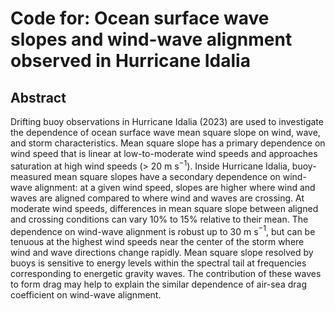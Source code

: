 # Code for: Ocean surface wave slopes and wind-wave alignment observed in Hurricane Idalia

## Abstract
Drifting buoy observations in Hurricane Idalia (2023) are used to investigate the dependence of ocean surface wave mean square slope on wind, wave, and storm characteristics.
Mean square slope has a primary dependence on wind speed that is linear at low-to-moderate wind speeds and approaches saturation at high wind speeds ($>$ 20 m s$^{-1}$).
Inside Hurricane Idalia, buoy-measured mean square slopes have a secondary dependence on wind-wave alignment:
at a given wind speed, slopes are higher where wind and waves are aligned compared to where wind and waves are crossing.
At moderate wind speeds, differences in mean square slope between aligned and crossing conditions can vary 10\% to 15\% relative to their mean.
The dependence on wind-wave alignment is robust up to 30 m s$^{-1}$, but can be tenuous at the highest wind speeds near the center of the storm where wind and wave directions change rapidly. 
Mean square slope resolved by buoys is sensitive to energy levels within the spectral tail at frequencies corresponding to energetic gravity waves.
The contribution of these waves to form drag may help to explain the similar dependence of air-sea drag coefficient on wind-wave alignment.
